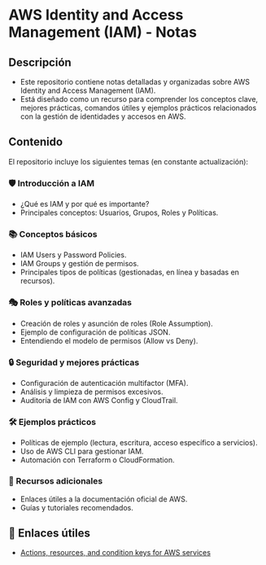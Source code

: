 # AWS Identity and Access Management (IAM) - Notas

## Descripción
- Este repositorio contiene notas detalladas y organizadas sobre AWS Identity and Access Management (IAM). 
- Está diseñado como un recurso para comprender los conceptos clave, mejores prácticas, comandos útiles y ejemplos prácticos relacionados con la gestión de identidades y accesos en AWS.

## Contenido
El repositorio incluye los siguientes temas (en constante actualización):
### 🛡️ Introducción a IAM
- ¿Qué es IAM y por qué es importante?
- Principales conceptos: Usuarios, Grupos, Roles y Políticas.

### 📚 Conceptos básicos
- IAM Users y Password Policies.
- IAM Groups y gestión de permisos.
- Principales tipos de políticas (gestionadas, en línea y basadas en recursos).

### 🎭 Roles y políticas avanzadas
- Creación de roles y asunción de roles (Role Assumption).
- Ejemplo de configuración de políticas JSON.
- Entendiendo el modelo de permisos (Allow vs Deny).

### 🔒 Seguridad y mejores prácticas
- Configuración de autenticación multifactor (MFA).
- Análisis y limpieza de permisos excesivos.
- Auditoría de IAM con AWS Config y CloudTrail.

### 🛠️ Ejemplos prácticos
- Políticas de ejemplo (lectura, escritura, acceso específico a servicios).
- Uso de AWS CLI para gestionar IAM.
- Automación con Terraform o CloudFormation.

### 🔑 Recursos adicionales
- Enlaces útiles a la documentación oficial de AWS.
- Guías y tutoriales recomendados.

## 🔗 Enlaces útiles
- [Actions, resources, and condition keys for AWS services](https://docs.aws.amazon.com/service-authorization/latest/reference/reference_policies_actions-resources-contextkeys.html)